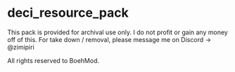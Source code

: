 # deci_resource_pack
This pack is provided for archival use only.
I do not profit or gain any money off of this.
For take down / removal, please message me on Discord -> @zimipiri

All rights reserved to BoehMod.
